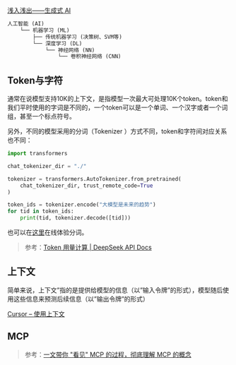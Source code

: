 [浅入浅出——生成式 AI](https://mp.weixin.qq.com/s?__biz=MzIzOTU0NTQ0MA==&mid=2247549128&idx=1&sn=464e2edfb6946bb7e4ce5510719f71b3&chksm=e8fc6523dada75faff00b81057c078ee601257761ff96899778740dd4c96000ef19ce58cd883&xtrack=1&scene=90&subscene=93&sessionid=1746666901&flutter_pos=0&clicktime=1746666904&enterid=1746666904&finder_biz_enter_id=4&ranksessionid=1746666851&jumppath=1135_1746666899477%2C1004_1746666900131%2C1001_1746666901027%2C50094_1746666902035&jumppathdepth=4&ascene=56&fasttmpl_type=0&fasttmpl_fullversion=7721900-zh_CN-zip&fasttmpl_flag=0&realreporttime=1746666904822&devicetype=android-31&version=4.1.0.6011&nettype=3gnet&abtest_cookie=AAACAA%3D%3D&lang=zh_CN&session_us=gh_7fc9311f04ad&countrycode=CN&exportkey=n_ChQIAhIQU9PXTK%2F3aAmzQ1dONneVYxLxAQIE97dBBAEAAAAAAHCnEbrDVxYAAAAOpnltbLcz9gKNyK89dVj00tjxcW6GSadfJfyQhROD6vmQa46%2BHMYDX0Kq%2FhZKIJ%2FT8WdK7AvtGMxoSKgXJmff2OD4M%2BBlUSbZKbz4Wj6Df8JS26VWKyas%2BnbSQGhuO70zpj00Gcgr9tNtxbxOhcWXhkUOEYiKB9PNvkwxzdxl7yGVxuRktC3wi8YOVWrB6eZZZ7PEebcduPie4jYsNLRLT19gYwrMgSATSeatad9lSHYu7iQ%2F7qmJBdhpzD7JYSNcSLGb0bzOP%2F44SgPiZDzgQKCKtfVfDRRivXQ%3D&pass_ticket=vBvEAhQXf7KVeLzK7UmJ%2FAGZdmCj9uC2%2BNrQNs%2FL6OHu9Ag4MuGdOQIPVm7OagO2&wx_header=3&platform=win)



```markdown
人工智能 (AI)
    └── 机器学习 (ML)
        ├── 传统机器学习 (决策树、SVM等)
        └── 深度学习 (DL)
            └── 神经网络 (NN)
                └── 卷积神经网络 (CNN)
```





## Token与字符

通常在说模型支持10K的上下文，是指模型一次最大可处理10K个token。token和我们平时使用的字词是不同的，一个token可以是一个单词、一个汉字或者一个词组，甚至一个标点符号。

另外，不同的模型采用的分词（Tokenizer ）方式不同，token和字符间对应关系也不同：

```python
import transformers

chat_tokenizer_dir = "./"

tokenizer = transformers.AutoTokenizer.from_pretrained(
    chat_tokenizer_dir, trust_remote_code=True
)

token_ids = tokenizer.encode("大模型是未来的趋势")
for tid in token_ids:
    print(tid, tokenizer.decode([tid]))
```

也可以在[这里](https://tiktokenizer.vercel.app/)在线体验分词。



> 参考：[Token 用量计算 | DeepSeek API Docs](https://api-docs.deepseek.com/zh-cn/quick_start/token_usage)



## 上下文

简单来说，上下文”指的是提供给模型的信息（以”输入令牌”的形式），模型随后使用这些信息来预测后续信息（以”输出令牌”的形式）



[Cursor – 使用上下文](https://docs.cursor.com/zh/guides/working-with-context)



## MCP



> 参考：[一文带你 "看见" MCP 的过程，彻底理解 MCP 的概念](https://mp.weixin.qq.com/s/UfzmzJ3zTOQ45ppRy5D6kA?vid=1688855298418017&deviceid=f0774475-543e-4258-85a3-7234d867a804&version=4.1.0.6011&platform=win)